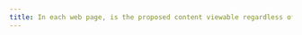```yaml
---
title: In each web page, is the proposed content viewable regardless of the orientation of the screen (portrait or landscape) (except in special cases)?
---
```

